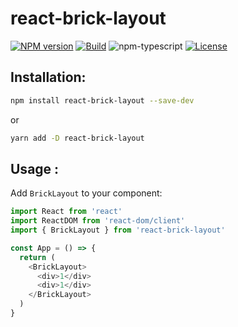 # react-brick-layout

[![NPM version][npm-image]][npm-url]
[![Build][github-build]][github-build-url]
![npm-typescript]
[![License][github-license]][github-license-url]

<!-- This repo is the example of the article ["How to create and publish React Typescript npm package with demo and automated build"](https://medium.com/@igaponov/how-to-create-and-publish-react-typescript-npm-package-with-demo-and-automated-build-80c40ec28aca). -->

<!-- You can clone it and step by step create your own NPM package and publish it.

It is simple React counter. -->

## Installation:

```bash
npm install react-brick-layout --save-dev
```

or

```bash
yarn add -D react-brick-layout
```

## Usage :

Add `BrickLayout` to your component:

```js
import React from 'react'
import ReactDOM from 'react-dom/client'
import { BrickLayout } from 'react-brick-layout'

const App = () => {
  return (
    <BrickLayout>
      <div>1</div>
      <div>1</div>
    </BrickLayout>
  )
}
```

[npm-url]: https://www.npmjs.com/package/my-react-typescript-package
[npm-image]: https://img.shields.io/npm/v/my-react-typescript-package
[github-license]: https://img.shields.io/github/license/gapon2401/my-react-typescript-package
[github-license-url]: https://github.com/gapon2401/my-react-typescript-package/blob/master/LICENSE
[github-build]: https://github.com/gapon2401/my-react-typescript-package/actions/workflows/publish.yml/badge.svg
[github-build-url]: https://github.com/gapon2401/my-react-typescript-package/actions/workflows/publish.yml
[npm-typescript]: https://img.shields.io/npm/types/my-react-typescript-package
